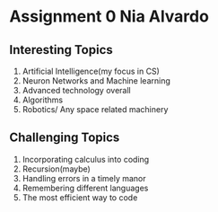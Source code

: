 # Assignment 0 Nia Alvardo

## Interesting Topics

1. Artificial Intelligence(my focus in CS)
2. Neuron Networks and Machine learning
3. Advanced technology overall
4. Algorithms
5. Robotics/ Any space related machinery

## Challenging Topics

1. Incorporating calculus into coding
2. Recursion(maybe)
3. Handling errors in a timely manor
4. Remembering different languages
5. The most efficient way to code

